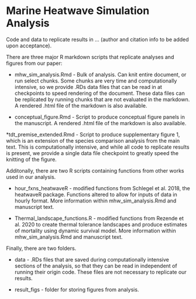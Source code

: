 # Marine Heatwave Simulation Analysis

Code and data to replicate results in ... (author and citation info to be added upon acceptance).

There are three major R markdown scripts that replicate analyses and figures from our paper:

* mhw_sim_analysis.Rmd - Bulk of analysis. Can knit entire document, or run select chunks. Some chunks are very time and computationally intensive, so we provide .RDs data files that can be read in at checkpoints to speed rendering of the document. These data files can be replicated by running chunks that are not evaluated in the markdown. A rendered .html file of the markdown is also available. 

* conceptual_figure.Rmd - Script to produce conceptual figure panels in the manuscript. A rendered .html file of the markdown is also available. 

*tdt_premise_extended.Rmd - Script to produce supplementary figure 1, which is an extension of the species comparison analysis from the main text. This is computationally intensive, and while all code to replicate results is present, we provide a single data file checkpoint to greatly speed the knitting of the figure.

Additonally, there are two R scripts containing functions from other works used in our analysis. 
* hour_fxns_heatwaveR - modified functions from Schlegel et al. 2018, the heatwaveR package. Functions altered to allow for inputs of data in hourly format. More information within mhw_sim_analysis.Rmd and manuscript text.

* Thermal_landscape_functions.R - modified functions from Rezende et al. 2020 to create thermal tolerance landscapes and produce estimates of mortality using dynamic survival model. More information within mhw_sim_analysis.Rmd and manuscript text.

Finally, there are two folders.

* data - .RDs files that are saved during computationally intensive sections of the analysis, so that they can be read in independent of running their origin code. These files are not necessary to replicate our results.

* result_figs - folder for storing figures from analysis. 
